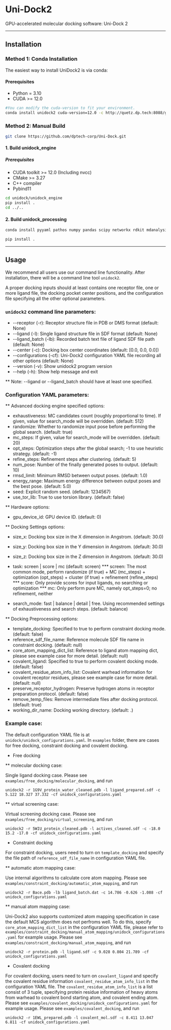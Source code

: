 # Uni-Dock2
GPU-accelerated molecular docking software: Uni-Dock 2

---

## Installation
### Method 1: Conda Installation
The easiest way to install UniDock2 is via conda:

#### Prerequisites
* Python = 3.10
* CUDA >= 12.0

```sh
#You can modify the cuda-version to fit your environment.
conda install unidock2 cuda-version=12.0 -c http://quetz.dp.tech:8088/get/baymax -c conda-forge --no-repodata-use-zst 
```

### Method 2: Manual Build
```sh
git clone https://github.com/dptech-corp/Uni-Dock.git
```

#### 1. Build unidock_engine
##### Prerequisites
* CUDA toolkit >= 12.0 (Including nvcc)
* CMake >= 3.27
* C++ compiler
* Pybind11

```sh
cd unidock/unidock_engine
pip install .
cd ../..
```

#### 2. Build unidock_processing
```sh
conda install pyyaml pathos numpy pandas scipy networkx rdkit mdanalysis openbabel pdbfixer openmm cuda-version=12.0 msys_viparr_lpsolve55 ambertools_stable -c http://quetz.dp.tech:8088/get/baymax -c conda-forge --no-repodata-use-zst

pip install .
```

---
## Usage
We recommend all users use our command line functionality.
After installation, there will be a command line tool `unidock2`.

A proper docking inputs should at least contains one receptor file, one or more ligand file, the docking pocket center positions, and the configuration file specifying all the other optional parameters.

### `unidock2` command line parameters:
* --receptor (-r): Receptor structure file in PDB or DMS format (default: None)
* --ligand (-l): Single ligand structure file in SDF format (default: None)
* --ligand_batch (-lb): Recorded batch text file of ligand SDF file path (default: None)
* --center (-c): Docking box center coordinates (default: [0.0, 0.0, 0.0])
* --configurations (-cf): Uni-Dock2 configuration YAML file recording all other options (default: None)
* --version (-v): Show unidock2 program version
* --help (-h): Show help message and exit

** Note: --ligand or --ligand_batch should have at least one specified.

### Configuration YAML parameters:
** Advanced docking engine specified options:
* exhaustiveness: MC candidates count (roughly proportional to time). If given, value for search_mode will be overridden. (default: 512)
* randomize: Whether to randomize input pose before performing the global search. (default: true)
* mc_steps: If given, value for search_mode will be overridden. (default: 20)
* opt_steps: Optimization steps after the global search; -1 to use heuristic strategy. (default: -1)
* refine_steps: Refinement steps after clustering. (default: 5)
* num_pose: Number of the finally generated poses to output. (default: 10)
* rmsd_limit: Minimum RMSD between output poses. (default: 1.0)
* energy_range: Maximum energy difference between output poses and the best pose. (default: 5.0)
* seed: Explicit random seed. (default: 1234567)
* use_tor_lib: True to use torsion library. (default: false)

** Hardware options:
* gpu_device_id: GPU device ID. (default: 0)

** Docking Settings options:
* size_x: Docking box size in the X dimension in Angstrom. (default: 30.0)
* size_y: Docking box size in the Y dimension in Angstrom. (default: 30.0)
* size_z: Docking box size in the Z dimension in Angstrom. (default: 30.0)

* task: screen | score | mc (default: screen)
*** screen: The most common mode, perform randomize (if true) + MC (mc_steps) + optimization (opt_steps) + cluster (if true) + refinement (refine_steps)
*** score: Only provide scores for input ligands, no searching or optimization
*** mc: Only perform pure MC, namely opt_steps=0; no refinement, neither

* search_mode: fast | balance | detail | free. Using recommended settings of exhaustiveness and search steps. (default: balance)

** Docking Preprocessing options:
* template_docking: Specified to true to perform constraint docking mode. (default: false)
* reference_sdf_file_name: Reference molecule SDF file name in constraint docking. (default: null)
* core_atom_mapping_dict_list: Reference to ligand atom mapping dict, please see example case for more detail. (default: null)
* covalent_ligand: Specified to true to perform covalent docking mode. (default: false)
* covalent_residue_atom_info_list: Covalent warhead information for covalent receptor residues, please see example case for more detail. (default: null)
* preserve_receptor_hydrogen: Preserve hydrogen atoms in receptor preparation protocol. (default: false)
* remove_temp_files: Remove intermediate files after docking protocol. (default: true)
* working_dir_name: Docking working directory. (default: .)

### Example case:
The default configuration YAML file is at `unidock/unidock_configurations.yaml`.
In `examples` folder, there are cases for free docking, constraint docking and covalent docking.

* Free docking

** molecular docking case:

Single ligand docking case. Please see `examples/free_docking/molecular_docking`, and run
```
unidock2 -r 1G9V_protein_water_cleaned.pdb -l ligand_prepared.sdf -c 5.122 18.327 37.332 -cf unidock_configurations.yaml
```


** virtual screening case:

Virtual screening docking case. Please see `examples/free_docking/virtual_screening`, and run
```
unidock2 -r 5WIU_protein_cleaned.pdb -l actives_cleaned.sdf -c -18.0 15.2 -17.0 -cf unidock_configurations.yaml
```


* Constraint docking

For constraint docking, users need to turn on `template_docking` and specify the file path of `reference_sdf_file_name` in configuration YAML file.

** automatic atom mapping case:

Use internal algorithms to calculate core atom mapping. Please see `examples/constraint_docking/automatic_atom_mapping`, and run
```
unidock2 -r Bace.pdb -lb ligand_batch.dat -c 14.786 -0.626 -1.088 -cf unidock_configurations.yaml
```


** manual atom mapping case:

Uni-Dock2 also supports customized atom mapping specification in case the default MCS algorithm does not perfroms well.
To do this, specify `core_atom_mapping_dict_list` in the configuration YAML file, please refer to `examples/constraint_docking/manual_atom_mapping/unidock_configurations.yaml` for example usage.
Please see `examples/constraint_docking/manual_atom_mapping`, and run
```
unidock2 -r protein.pdb -l ligand.sdf -c 9.028 0.804 21.789 -cf unidock_configurations.yaml
```


* Covalent docking

For covalent docking, users need to turn on `covalent_ligand` and specify the covalent residue information `covalent_residue_atom_info_list` in the configuration YAML file.
The `covalent_residue_atom_info_list` is a list consist of 3 tuple, specifying protein residue information of heavy atoms from warhead to covalent bond starting atom, and covalent ending atom.
Please see `examples/covalent_docking/unidock_configurations.yaml` for example usage.
Please see `examples/covalent_docking`, and run
```
unidock2 -r 1EWL_prepared.pdb -l covalent_mol.sdf -c 8.411 13.047 6.811 -cf unidock_configurations.yaml
```
